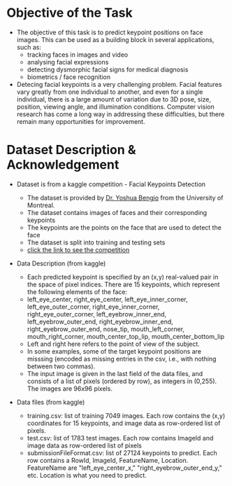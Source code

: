 # Objective of the Task
 - The objective of this task is to predict keypoint positions on face images. This can be used as a building block in several applications, such as:
    - tracking faces in images and video
    - analysing facial expressions
    - detecting dysmorphic facial signs for medical diagnosis
    - biometrics / face recognition
 - Detecing facial keypoints is a very challenging problem.  Facial features vary greatly from one individual to another, and even for a single individual, there is a large amount of variation due to 3D pose, size, position, viewing angle, and illumination conditions. Computer vision research has come a long way in addressing these difficulties, but there remain many opportunities for improvement.

# Dataset Description & Acknowledgement
 - Dataset is from a kaggle competition - Facial Keypoints Detection
     - The dataset is provided by [ Dr. Yoshua Bengio](https://yoshuabengio.org/) from the University of Montreal.
     - The dataset contains images of faces and their corresponding keypoints
     - The keypoints are the points on the face that are used to detect the face
     - The dataset is split into training and testing sets
     - [click the link to see the competition](https://www.kaggle.com/c/facial-keypoints-detection)

 - Data Description (from kaggle)
   - Each predicted keypoint is specified by an (x,y) real-valued pair in the space of pixel indices. There are 15 keypoints, which represent the following elements of the face:
   - left_eye_center, right_eye_center, left_eye_inner_corner, left_eye_outer_corner, right_eye_inner_corner, right_eye_outer_corner, left_eyebrow_inner_end, left_eyebrow_outer_end, right_eyebrow_inner_end, right_eyebrow_outer_end, nose_tip, mouth_left_corner, mouth_right_corner, mouth_center_top_lip, mouth_center_bottom_lip
   - Left and right here refers to the point of view of the subject.
   - In some examples, some of the target keypoint positions are misssing (encoded as missing entries in the csv, i.e., with nothing between two commas).
   - The input image is given in the last field of the data files, and consists of a list of pixels (ordered by row), as integers in (0,255). The images are 96x96 pixels.

 - Data files (from kaggle)
    - training.csv: list of training 7049 images. Each row contains the (x,y) coordinates for 15 keypoints, and image data as row-ordered list of pixels.
    - test.csv: list of 1783 test images. Each row contains ImageId and image data as row-ordered list of pixels
    - submissionFileFormat.csv: list of 27124 keypoints to predict. Each row contains a RowId, ImageId, FeatureName, Location. FeatureName are "left_eye_center_x," "right_eyebrow_outer_end_y," etc. Location is what you need to predict.

